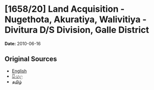 # [1658/20] Land Acquisition - Nugethota, Akuratiya, Walivitiya - Divitura D/S Division, Galle District

**Date:** 2010-06-16

## Original Sources

- [English](https://documents.gov.lk/view/extra-gazettes/2010/6/1658-20_E.pdf)
- [සිංහල](https://documents.gov.lk/view/extra-gazettes/2010/6/1658-20_S.pdf)
- [தமிழ்](https://documents.gov.lk/view/extra-gazettes/2010/6/1658-20_T.pdf)
